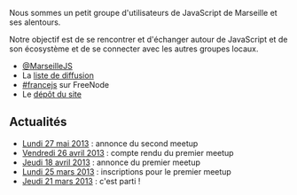 Nous sommes un petit groupe d'utilisateurs de JavaScript de Marseille et ses
alentours.

Notre objectif est de se rencontrer et d'échanger autour de JavaScript et de
son écosystème et de se connecter avec les autres groupes locaux.

* [@MarseilleJS](http://twitter.com/MarseilleJS)
* La [liste de diffusion](https://groups.google.com/forum/?fromgroups#!forum/marseillejs)
* [#francejs](irc://irc.freenode.net/francejs) sur FreeNode
* Le [dépôt du site](http://github.com/francejs/marseillejs)

## Actualités

* [Lundi 27 mai 2013](actus/2013-05-27.md) : annonce du second meetup
* [Vendredi 26 avril 2013](actus/2013-04-26.md) : compte rendu du premier meetup
* [Jeudi 18 avril 2013](actus/2013-04-18.md) : annonce du premier meetup
* [Lundi 25 mars 2013](actus/2013-03-25.md) : inscriptions pour le premier meetup
* [Jeudi 21 mars 2013](actus/2013-03-21.md) : c'est parti !
